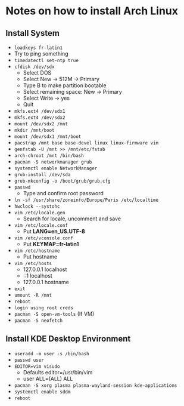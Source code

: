 # Notes on how to install Arch Linux

## Install System

* `loadkeys fr-latin1`
* Try to ping something
* `timedatectl set-ntp true`
* `cfdisk /dev/sdx`
    * Select DOS
    * Select New -> 512M -> Primary
    * Type B to make partition bootable
    * Select remaining space: New -> Primary
    * Select Write -> yes
    * Quit
* `mkfs.ext4 /dev/sdx1`
* `mkfs.ext4 /dev/sdx2`
* `mount /dev/sdx2 /mnt`
* `mkdir /mnt/boot`
* `mount /dev/sdx1 /mnt/boot`
* `pacstrap /mnt base base-devel linux linux-firmware vim`
* `genfstab -U /mnt >> /mnt/etc/fstab`
* `arch-chroot /mnt /bin/bash`
* `pacman -S networkmanager grub`
* `systemctl enable NetworkManager`
* `grub-install /dev/sda`
* `grub-mkconfig -o /boot/grub/grub.cfg`
* `passwd`
    * Type and confirm root password
* `ln -sf /usr/share/zoneinfo/Europe/Paris /etc/localtime`
* `hwclock --systohc`
* `vim /etc/locale.gen`
    * Search for locale, uncomment and save
* `vim /etc/locale.conf`
    * Put **LANG=en_US.UTF-8**
* `vim /etc/vconsole.conf`
    * Put **KEYMAP=fr-latin1**
* `vim /etc/hostname`
    * Put hostname
* `vim /etc/hosts`
    * 127.0.0.1     localhost
    * ::1           localhost
    * 127.0.0.1     hostname
* `exit`
* `umount -R /mnt`
* `reboot`
* `login using root creds`
* `pacman -S open-vm-tools` (If VM)
* `pacman -S neofetch`

## Install KDE Desktop Environment

* `useradd -m user -s /bin/bash`
* `passwd user`
* `EDITOR=vim visudo`
    * Defaults      editor=/usr/bin/vim
    * user          ALL=(ALL) ALL
* `pacman -S xorg plasma plasma-wayland-session kde-applications`
* `systemctl enable sddm`
* `reboot`
